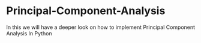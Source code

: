 # Principal-Component-Analysis
In this we will have a deeper look on how to implement Principal Component Analysis In Python
